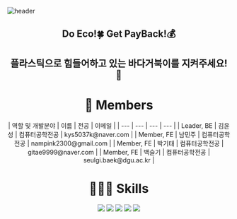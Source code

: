 ![header](https://capsule-render.vercel.app/api?type=waving&color=8FD36F&height=300&section=header&text=Eco$Back&fontSize=90&fontColor=FFFFFF)

<h2 align="center">Do Eco!🍀 Get PayBack!💰</h2>
<h2 align="center">플라스틱으로 힘들어하고 있는 바다거북이를 지켜주세요!🐢</h2>
<h1 align="center">👋 Members</h1>

<div align="center">
| 역할 및 개발분야 | 이름 | 전공 | 이메일 |
| --- | --- | --- | --- |
| Leader, BE | 김윤성 | 컴퓨터공학전공 | kys5037k@naver.com |
| Member, FE | 남민주 | 컴퓨터공학전공 | nampink2300@gmail.com |
| Member, FE | 박기태 | 컴퓨터공학전공 | gitae9999@naver.com |
| Member, FE | 백슬기 | 컴퓨터공학전공 | seulgi.baek@dgu.ac.kr |
</div>

<h1 align="center">🧑🏻‍💻 Skills</h1>

<p align="center">
    <img src="https://img.shields.io/badge/Python-3776AB?style=for-the-badge&logo=Python&logoColor=white">
    <img src="https://img.shields.io/badge/Django-092E20?style=for-the-badge&logo=Django&logoColor=white">
    <img src="https://img.shields.io/badge/JavaScript-F7DF1E?style=for-the-badge&logo=JavaScript&logoColor=white">
    <img src="https://img.shields.io/badge/CSS-1572B6?style=for-the-badge&logo=CSS&logoColor=white">
    <img src="https://img.shields.io/badge/OpenCV-5C3EE8?style=for-the-badge&logo=OpenCV&logoColor=white">
</p>